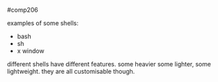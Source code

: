 #comp206 

examples of some shells:
- bash
- sh
- x window

different shells have different features. some heavier some lighter, some lightweight. they are all customisable though. 